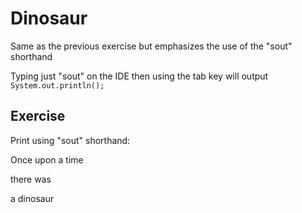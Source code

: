 
# Dinosaur

Same as the previous exercise but emphasizes the use of the "sout" shorthand

Typing just "sout" on the IDE then using the tab key will output `System.out.println();`

## Exercise

Print using "sout" shorthand:

Once upon a time

there was

a dinosaur
